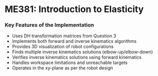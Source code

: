 # ME381: Introduction to Elasticity

### Key Features of the Implementation

- Uses DH transformation matrices from Question 3
- Implements both forward and inverse kinematics algorithms
- Provides 3D visualization of robot configurations
- Finds multiple inverse kinematics solutions (elbow-up/elbow-down)
- Verifies inverse kinematics solutions using forward kinematics
- Handles workspace limitations and unreachable targets
- Operates in the xy-plane as per the robot design
